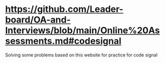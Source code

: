 # https://github.com/Leader-board/OA-and-Interviews/blob/main/Online%20Assessments.md#codesignal

Solving some problems based on this website for practice for code signal
